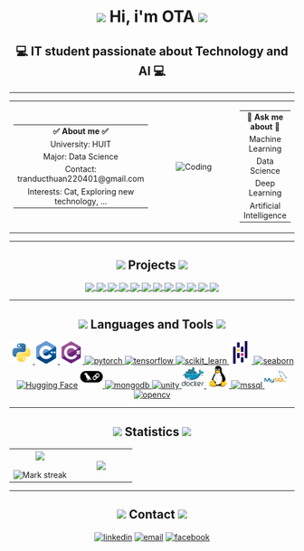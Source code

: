 <h1 align="center">
  <img src="https://i.giphy.com/qEqiI3Oq7vBkoE236M.gif" width="150">
  Hi, i'm OTA
  <img src="https://i.giphy.com/qEqiI3Oq7vBkoE236M.gif" width="150">
</h1><p align="center">
<h2 align="center">💻 IT student passionate about Technology and AI 💻</h2>

---
<table align="center">
  <tr>
    <td width="40%" align="center">
      <table>
        <tr>
          <td align="center" valign="middle"><strong>✅ About me ✅</strong></td>
        </tr>
        <tr>
          <td align="center" valign="middle">University: HUIT</td>
        </tr>
        <tr>
          <td align="center" valign="middle">Major: Data Science</td>
        </tr>
        <tr>
          <td align="center" valign="middle">Contact: tranducthuan220401@gmail.com</td>
        </tr>
        <tr>
          <td align="center" valign="middle">Interests: Cat, Exploring new technology, ...</td>
        </tr>
      </table>
    </td>
    <td width="40%" align="center">
      <img align="center" alt="Coding" width="80%" src="https://github.com/user-attachments/assets/b68ab778-df61-45ca-b4be-09b79b1cf07d">
    </td>
    <td width="20%" align="center">
      <table>
        <tr>
          <td align="center" valign="middle"><strong>🌟 Ask me about 🌟</strong></td>
        </tr>
        <tr>
          <td align="center" valign="middle">Machine Learning</td>
        </tr>
        <tr>
          <td align="center" valign="middle">Data Science</td>
        </tr>
        <tr>
          <td align="center" valign="middle">Deep Learning</td>
        </tr>
        <tr>
          <td align="center" valign="middle">Artificial Intelligence</td>
        </tr>
      </table>
    </td>
  </tr>
</table>

---

<h2 align="center">
  <img src="https://media2.giphy.com/media/v1.Y2lkPTc5MGI3NjExM3VnODBtMGlmYjl0ZWVodDVyd3liZ3A1MXZ5aHh3cDJsaHU3Y2FqdSZlcD12MV9pbnRlcm5hbF9naWZfYnlfaWQmY3Q9ZQ/VIWVhLsuxwBPtLYX8k/giphy.gif" width="25">
  Projects
  <img src="https://media2.giphy.com/media/v1.Y2lkPTc5MGI3NjExM3VnODBtMGlmYjl0ZWVodDVyd3liZ3A1MXZ5aHh3cDJsaHU3Y2FqdSZlcD12MV9pbnRlcm5hbF9naWZfYnlfaWQmY3Q9ZQ/VIWVhLsuxwBPtLYX8k/giphy.gif" width="25">
</h2><p align="center">
  
<a href="https://github.com/OtaTran241/AI_Assistant">
  <img align="center" src="https://github-readme-stats.vercel.app/api/pin/?username=OtaTran241&repo=AI_Assistant&theme=tokyonight" />
</a>
<a href="https://github.com/OtaTran241/NLP_Toolkit">
  <img align="center" src="https://github-readme-stats.vercel.app/api/pin/?username=OtaTran241&repo=NLP_Toolkit&theme=gruvbox" />
</a>
<a href="https://github.com/OtaTran241/Stock_Price_Prediction">
  <img align="center" src="https://github-readme-stats.vercel.app/api/pin/?username=OtaTran241&repo=Stock_Price_Prediction&theme=merko" />
</a>
<a href="https://github.com/OtaTran241/Remove_Background_With_GAN_Network">
  <img align="center" src="https://github-readme-stats.vercel.app/api/pin/?username=OtaTran241&repo=Remove_Background_With_GAN_Network&theme=synthwave" />
</a>
<a href="https://github.com/OtaTran241/Vehicle_Detection_WebAPI">
  <img align="center" src="https://github-readme-stats.vercel.app/api/pin/?username=OtaTran241&repo=Vehicle_Detection_WebAPI&theme=dracula" />
</a>
<a href="https://github.com/OtaTran241/Fine_Tuning_Llama3">
  <img align="center" src="https://github-readme-stats.vercel.app/api/pin/?username=OtaTran241&repo=Fine_Tuning_Llama3&theme=cobalt" />
</a>
<a href="https://github.com/OtaTran241/2.5D_Unity_project">
  <img align="center" src="https://github-readme-stats.vercel.app/api/pin/?username=OtaTran241&repo=2.5D_Unity_project&theme=onedark" />
</a>
<a href="https://github.com/OtaTran241/MLOps_GithubActions">
  <img align="center" src="https://github-readme-stats.vercel.app/api/pin/?username=OtaTran241&repo=MLOps_GithubActions&theme=slateorange" />
</a>
<a href="https://github.com/OtaTran241/Tower_Defense_Game">
  <img align="center" src="https://github-readme-stats.vercel.app/api/pin/?username=OtaTran241&repo=Tower_Defense_Game&theme=cobalt" />
</a>
<a href="https://github.com/OtaTran241/VehiclesDetection_FasterRCNN">
  <img align="center" src="https://github-readme-stats.vercel.app/api/pin/?username=OtaTran241&repo=VehiclesDetection_FasterRCNN&theme=dracula" />
</a>
<a href="https://github.com/OtaTran241/ChickenInvaders_HandPoseEstimation">
  <img align="center" src="https://github-readme-stats.vercel.app/api/pin/?username=OtaTran241&repo=ChickenInvaders_HandPoseEstimation&theme=tokyonight" />
</a>
<a href="https://github.com/tranducthuan220401/2D_Unity_project">
  <img align="center" src="https://github-readme-stats.vercel.app/api/pin/?username=tranducthuan220401&repo=2D_Unity_project&theme=slateorange" />
</a>
</p>

---
<h2 align="center">
  <img src="https://media2.giphy.com/media/v1.Y2lkPTc5MGI3NjExM3VnODBtMGlmYjl0ZWVodDVyd3liZ3A1MXZ5aHh3cDJsaHU3Y2FqdSZlcD12MV9pbnRlcm5hbF9naWZfYnlfaWQmY3Q9ZQ/VIWVhLsuxwBPtLYX8k/giphy.gif" width="25">
  Languages and Tools
  <img src="https://media2.giphy.com/media/v1.Y2lkPTc5MGI3NjExM3VnODBtMGlmYjl0ZWVodDVyd3liZ3A1MXZ5aHh3cDJsaHU3Y2FqdSZlcD12MV9pbnRlcm5hbF9naWZfYnlfaWQmY3Q9ZQ/VIWVhLsuxwBPtLYX8k/giphy.gif" width="25">
</h2><p align="center">
  
<p align="center">
  <a href="https://www.python.org" target="_blank" rel="noreferrer"> <img src="https://raw.githubusercontent.com/devicons/devicon/master/icons/python/python-original.svg" alt="python" width="40" height="40"/> </a>
  <a href="https://isocpp.org/" target="_blank" rel="noreferrer"> <img src="https://raw.githubusercontent.com/devicons/devicon/master/icons/cplusplus/cplusplus-original.svg" alt="c++" width="40" height="40"/> </a>
  <a href="https://www.w3schools.com/cs/" target="_blank" rel="noreferrer"> <img src="https://raw.githubusercontent.com/devicons/devicon/master/icons/csharp/csharp-original.svg" alt="csharp" width="40" height="40"/> </a>
  <a href="https://pytorch.org/" target="_blank" rel="noreferrer"> <img src="https://www.vectorlogo.zone/logos/pytorch/pytorch-icon.svg" alt="pytorch" width="40" height="40"/> </a>
  <a href="https://www.tensorflow.org" target="_blank" rel="noreferrer"> <img src="https://www.vectorlogo.zone/logos/tensorflow/tensorflow-icon.svg" alt="tensorflow" width="40" height="40"/> </a>
  <a href="https://scikit-learn.org/" target="_blank" rel="noreferrer"> <img src="https://upload.wikimedia.org/wikipedia/commons/0/05/Scikit_learn_logo_small.svg" alt="scikit_learn" width="40" height="40"/> </a>
  <a href="https://pandas.pydata.org/" target="_blank" rel="noreferrer"> <img src="https://raw.githubusercontent.com/devicons/devicon/2ae2a900d2f041da66e950e4d48052658d850630/icons/pandas/pandas-original.svg" alt="pandas" width="40" height="40"/> </a>
  <a href="https://seaborn.pydata.org/" target="_blank" rel="noreferrer"> <img src="https://seaborn.pydata.org/_images/logo-mark-lightbg.svg" alt="seaborn" width="40" height="40"/> </a>
  <a href="https://huggingface.co" target="_blank" rel="noreferrer"><img src="https://huggingface.co/front/assets/huggingface_logo.svg" alt="Hugging Face" width="40" height="40"/></a>
  <a href="https://www.langchain.com/" target="_blank" rel="noreferrer"><img src="https://github.com/simple-icons/simple-icons/blob/master/icons/langchain.svg" alt="langchain" width="40" height="40"/> </a>
  <a href="https://www.mongodb.com/" target="_blank" rel="noreferrer"> <img src="https://www.vectorlogo.zone/logos/mongodb/mongodb-icon.svg" alt="mongodb" width="40" height="40"/> </a>  
  <a href="https://unity.com/" target="_blank" rel="noreferrer"> <img src="https://www.vectorlogo.zone/logos/unity3d/unity3d-icon.svg" alt="unity" width="40" height="40"/> </a>
  <a href="https://www.docker.com/" target="_blank" rel="noreferrer"> <img src="https://raw.githubusercontent.com/devicons/devicon/master/icons/docker/docker-original-wordmark.svg" alt="docker" width="40" height="40"/</a>
  <a href="https://www.linux.org/" target="_blank" rel="noreferrer"> <img src="https://raw.githubusercontent.com/devicons/devicon/master/icons/linux/linux-original.svg" alt="linux" width="40" height="40"/> </a>
  <a href="https://www.microsoft.com/en-us/sql-server" target="_blank" rel="noreferrer"> <img src="https://www.svgrepo.com/show/303229/microsoft-sql-server-logo.svg" alt="mssql" width="40" height="40"/> </a>
  <a href="https://www.mysql.com/" target="_blank" rel="noreferrer"> <img src="https://raw.githubusercontent.com/devicons/devicon/master/icons/mysql/mysql-original-wordmark.svg" alt="mysql" width="40" height="40"/> </a>
  <a href="https://opencv.org/" target="_blank" rel="noreferrer"> <img src="https://www.vectorlogo.zone/logos/opencv/opencv-icon.svg" alt="opencv" width="40" height="40"/> </a>
</p>

---
<h2 align="center">
  <img src="https://i.giphy.com/3o7btWe1qDbqQyCWje.gif" width="25">
  Statistics
  <img src="https://i.giphy.com/3o7btWe1qDbqQyCWje.gif" width="25">
</h2><p align="center">

<p align="center">
<table align="center">
<tr border="none">
<td width="50%" align="center">
  
  <img align="center" src="https://github-readme-stats.vercel.app/api?username=OtaTran241&theme=dark&show_icons=true&count_private=true" />
  <br></br>
  <img title="🔥 Get streak stats for your profile at git.io/streak-stats" alt="Mark streak" src="https://github-readme-streak-stats.herokuapp.com/?user=OtaTran241&theme=dark&hide_border=false" /> 
</td>
<td width="50%" align="center">

  <img align="center" src="https://github-readme-stats.vercel.app/api/top-langs/?username=OtaTran241&theme=dark&hide_border=false&no-bg=true&no-frame=true&langs_count=10"/>
  
  </td>
</tr>
</table>

---

<h2 align="center">
  <img src="https://media3.giphy.com/media/fo2dhRTmaULbStoFkX/giphy.gif" width="25">
  Contact 
  <img src="https://media3.giphy.com/media/fo2dhRTmaULbStoFkX/giphy.gif" width="25">
</h2><p align="center">
<p align="center">
  <a href="https://www.linkedin.com/in/thuantran241/" target="blank"><img align="center" src="https://raw.githubusercontent.com/rahuldkjain/github-profile-readme-generator/master/src/images/icons/Social/linked-in-alt.svg" height="40" width="40" alt="linkedin"/></a>
  <a href="mailto:tranducthuan220401@gmail.com" target="blank"><img align="center" src="https://github.com/user-attachments/assets/6210e261-6f64-45c2-a88f-3f22db0bff8a" height="40" width="40" alt="email"/></a>
  <a href="https://www.facebook.com/ducthuan224/" target="blank"><img align="center" src="https://raw.githubusercontent.com/rahuldkjain/github-profile-readme-generator/master/src/images/icons/Social/facebook.svg" height="40" width="40" alt="facebook"/></a>
</p>
